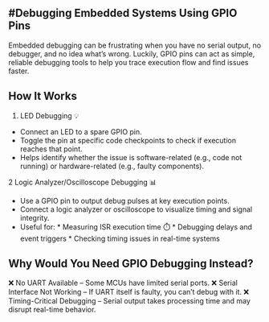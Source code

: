 ## #Debugging Embedded Systems Using GPIO Pins
Embedded debugging can be frustrating when you have no serial output, no debugger, and no idea what’s wrong. Luckily, GPIO pins can act as simple, reliable debugging tools to help you trace execution flow and find issues faster.

## How It Works
1. LED Debugging 💡
- Connect an LED to a spare GPIO pin.
- Toggle the pin at specific code checkpoints to check if execution reaches that point.
- Helps identify whether the issue is software-related (e.g., code not running) or hardware-related (e.g., faulty components).
  
2 Logic Analyzer/Oscilloscope Debugging 📊
- Use a GPIO pin to output debug pulses at key execution points.
- Connect a logic analyzer or oscilloscope to visualize timing and signal integrity.
- Useful for:
          *  Measuring ISR execution time ⏱️
          *  Debugging delays and event triggers
          *  Checking timing issues in real-time systems

## Why Would You Need GPIO Debugging Instead?
❌ No UART Available – Some MCUs have limited serial ports.
❌ Serial Interface Not Working – If UART itself is faulty, you can’t debug with it.
❌ Timing-Critical Debugging – Serial output takes processing time and may disrupt real-time behavior.
